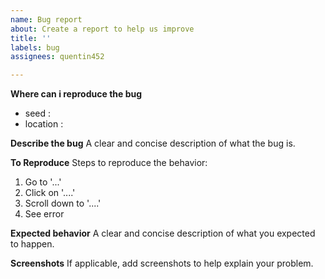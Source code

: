 ```yaml
---
name: Bug report
about: Create a report to help us improve
title: ''
labels: bug
assignees: quentin452

---
```


**Where can i reproduce the bug**
* seed :
* location :

**Describe the bug**
A clear and concise description of what the bug is.

**To Reproduce**
Steps to reproduce the behavior:
1. Go to '...'
2. Click on '....'
3. Scroll down to '....'
4. See error

**Expected behavior**
A clear and concise description of what you expected to happen.

**Screenshots**
If applicable, add screenshots to help explain your problem.
